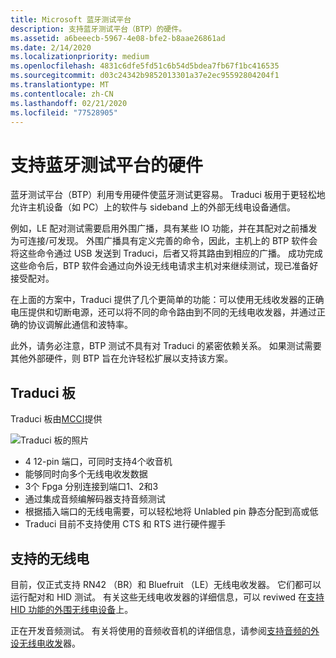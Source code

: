 ```yaml
---
title: Microsoft 蓝牙测试平台
description: 支持蓝牙测试平台（BTP）的硬件。
ms.assetid: a6beeecb-5967-4e08-bfe2-b8aae26861ad
ms.date: 2/14/2020
ms.localizationpriority: medium
ms.openlocfilehash: 4831c6dfe5fd51c6b54d5bdea7fb67f1bc416535
ms.sourcegitcommit: d03c24342b9852013301a37e2ec95592804204f1
ms.translationtype: MT
ms.contentlocale: zh-CN
ms.lasthandoff: 02/21/2020
ms.locfileid: "77528905"
---
```

# <a name="bluetooth-testing-platform-supported-hardware"></a>支持蓝牙测试平台的硬件 #

蓝牙测试平台（BTP）利用专用硬件使蓝牙测试更容易。 Traduci 板用于更轻松地允许主机设备（如 PC）上的软件与 sideband 上的外部无线电设备通信。

例如，LE 配对测试需要启用外围广播，具有某些 IO 功能，并在其配对之前播发为可连接/可发现。 外围广播具有定义完善的命令，因此，主机上的 BTP 软件会将这些命令通过 USB 发送到 Traduci，后者又将其路由到相应的广播。 成功完成这些命令后，BTP 软件会通过向外设无线电请求主机对来继续测试，现已准备好接受配对。

在上面的方案中，Traduci 提供了几个更简单的功能：可以使用无线收发器的正确电压提供和切断电源，还可以将不同的命令路由到不同的无线电收发器，并通过正确的协议调解此通信和波特率。

此外，请务必注意，BTP 测试不具有对 Traduci 的紧密依赖关系。 如果测试需要其他外部硬件，则 BTP 旨在允许轻松扩展以支持该方案。

## <a name="traduci-board"></a>Traduci 板 ##
Traduci 板由[MCCI](https://mcci.com/usb/dev-tools/model-2411/)提供

![Traduci 板的照片](images/Traduci_Overhead.jpg)

- 4 12-pin 端口，可同时支持4个收音机
- 能够同时向多个无线电收发数据
- 3个 Fpga 分别连接到端口1、2和3
- 通过集成音频编解码器支持音频测试
- 根据插入端口的无线电需要，可以轻松地将 Unlabled pin 静态分配到高或低
- Traduci 目前不支持使用 CTS 和 RTS 进行硬件握手

## <a name="supported-radios"></a>支持的无线电 ##

目前，仅正式支持 RN42 （BR）和 Bluefruit （LE）无线电收发器。 它们都可以运行配对和 HID 测试。 有关这些无线电收发器的详细信息，可以 reviwed 在[支持 HID 功能的外围无线电设备](testing-BTP-hw-hid.md)上。

正在开发音频测试。 有关将使用的音频收音机的详细信息，请参阅[支持音频的外设无线电收发](testing-BTP-hw-audio.md)器。